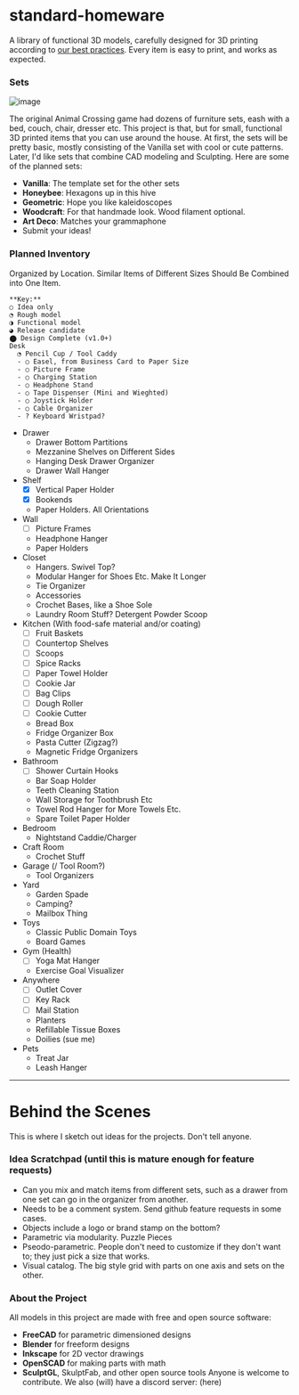 # standard-homeware
A library of functional 3D models, carefully designed for 3D printing according to [our best practices](styleguide.md). Every item is easy to print, and works as expected.

### Sets
![image](https://github.com/nathangineer/standard-homeware/assets/26797863/1f46f934-0c8f-45b6-9945-6aa1b74b5051)

The original Animal Crossing game had dozens of furniture sets, eash with a bed, couch, chair, dresser etc. This project is that, but for small, functional 3D printed items that you can use around the house. At first, the sets will be pretty basic, mostly consisting of the Vanilla set with cool or cute patterns. Later, I'd like sets that combine CAD modeling and Sculpting. Here are some of the planned sets:
- **Vanilla**: The template set for the other sets
- **Honeybee**: Hexagons up in this hive
- **Geometric**: Hope you like kaleidoscopes
- **Woodcraft**: For that handmade look. Wood filament optional.
- **Art Deco**: Matches your grammaphone
- Submit your ideas!

### Planned Inventory
Organized by Location. Similar Items of Different Sizes Should Be Combined into One Item. 
```
**Key:**   
○ Idea only
◔ Rough model  
◑ Functional model  
◕ Release candidate  
⬤ Design Complete (v1.0+)   
Desk  
  ◔ Pencil Cup / Tool Caddy
  - ○ Easel, from Business Card to Paper Size
  - ○ Picture Frame
  - ○ Charging Station
  - ○ Headphone Stand
  - ○ Tape Dispenser (Mini and Wieghted)
  - ○ Joystick Holder
  - ○ Cable Organizer
  - ? Keyboard Wristpad?
```
- Drawer
  - Drawer Bottom Partitions
  - Mezzanine Shelves on Different Sides
  - Hanging Desk Drawer Organizer
  - Drawer Wall Hanger
- Shelf
  - [X] Vertical Paper Holder
  - [x] Bookends
  - Paper Holders. All Orientations
- Wall
  - [ ] Picture Frames
  - Headphone Hanger
  - Paper Holders
- Closet
  - Hangers. Swivel Top?
  - Modular Hanger for Shoes Etc. Make It Longer
  - Tie Organizer
  - Accessories
  - Crochet Bases, like a Shoe Sole
  - Laundry Room Stuff? Detergent Powder Scoop
- Kitchen (With food-safe material and/or coating)
  - [ ] Fruit Baskets
  - [ ] Countertop Shelves
  - [ ] Scoops
  - [ ] Spice Racks
  - [ ] Paper Towel Holder
  - [ ] Cookie Jar
  - [ ] Bag Clips
  - [ ] Dough Roller
  - [ ] Cookie Cutter
  - Bread Box
  - Fridge Organizer Box
  - Pasta Cutter (Zigzag?)
  - Magnetic Fridge Organizers
- Bathroom
  - [ ] Shower Curtain Hooks
  - Bar Soap Holder
  - Teeth Cleaning Station
  - Wall Storage for Toothbrush Etc
  - Towel Rod Hanger for More Towels Etc.
  - Spare Toilet Paper Holder
- Bedroom
  - Nightstand Caddie/Charger
- Craft Room
  - Crochet Stuff
- Garage (/ Tool Room?)
  - Tool Organizers
- Yard
  - Garden Spade
  - Camping?
  - Mailbox Thing
- Toys
  - Classic Public Domain Toys
  - Board Games
- Gym (Health)
  - [ ] Yoga Mat Hanger
  - Exercise Goal Visualizer
- Anywhere
  - [ ] Outlet Cover
  - [ ] Key Rack
  - [ ] Mail Station
  - Planters
  - Refillable Tissue Boxes
  - Doilies (sue me)
- Pets
  - Treat Jar
  - Leash Hanger
</details>



---

# Behind the Scenes
This is where I sketch out ideas for the projects. Don't tell anyone.

### Idea Scratchpad (until this is mature enough for feature requests)
- Can you mix and match items from different sets, such as a drawer from one set can go in the organizer from another.
- Needs to be a comment system. Send github feature requests in some cases.
- Objects include a logo or brand stamp on the bottom?
- Parametric via modularity. Puzzle Pieces
- Pseodo-parametric. People don't need to customize if they don't want to; they just pick a size that works.
- Visual catalog. The big style grid with parts on one axis and sets on the other.

### About the Project
All models in this project are made with free and open source software:
- **FreeCAD** for parametric dimensioned designs
- **Blender** for freeform designs
- **Inkscape** for 2D vector drawings
- **OpenSCAD** for making parts with math
- **SculptGL**, SkulptFab, and other open source tools
Anyone is welcome to contribute. We also (will) have a discord server: (here)
